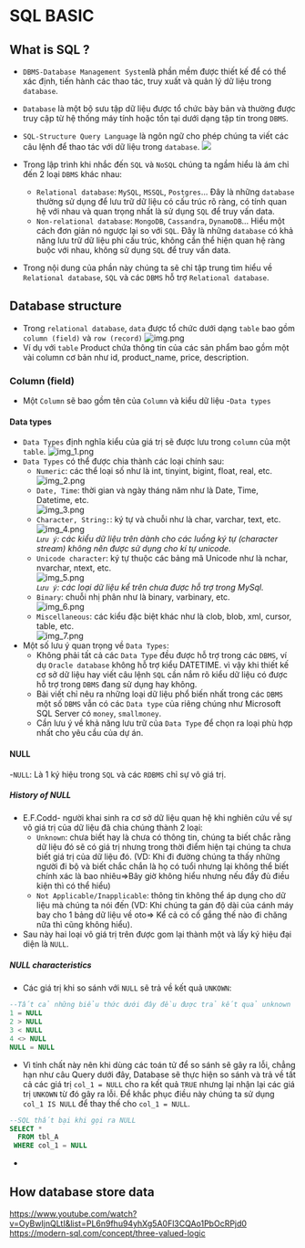 # SQL BASIC

## What is SQL ?
- `DBMS-Database Management System`là phần mềm được thiết kế để có thể xác định, tiến hành các thao tác, truy xuất và quản lý dữ liệu trong `database`.
- `Database` là một bộ sưu tập dữ liệu được tổ chức bày bản và thường được truy cập từ hệ thống máy tính hoặc tồn tại dưới dạng tập tin trong `DBMS`.
- `SQL-Structure Query Language` là ngôn ngữ cho phép chúng ta viết các câu lệnh để thao tác với dữ liệu trong `database`.
  ![](img/img.png)

- Trong lập trình khi nhắc đến `SQL` và `NoSQL` chúng ta ngầm hiểu là ám chỉ đến 2 loại `DBMS` khác nhau:
    - `Relational database`: `MySQL`, `MSSQL`, `Postgres`... Đây là những `database` thường sử dụng để lưu trữ dữ liệu có cấu trúc rõ ràng, có tính quan hệ với nhau và quan trọng nhất là sử dụng `SQL` để truy vấn data.
    - `Non-relational database`: `MongoDB`, `Cassandra`, `DynamoDB`... Hiểu một cách đơn giản nó ngược lại so với `SQL`. Đây là những `database` có khả năng lưu trữ dữ liệu phi cấu trúc, không cần thể hiện quan hệ ràng buộc với nhau, không sử dụng `SQL` để truy vấn data.

- Trong nội dung của phần này chúng ta sẽ chỉ tập trung tìm hiểu về `Relational database`, `SQL` và các `DBMS` hỗ trợ `Relational database`.

## Database structure
- Trong `relational database`, `data` được tổ chức dưới dạng `table` bao gồm `column (field)` và `row (record)`
  ![img.png](img/img-ex.png)
- Ví dụ với `table` Product chứa thông tin của các sản phẩm bao gồm một vài column cơ bản như id, product_name, price, description.

### Column (field)
- Một `Column` sẽ bao gồm tên của `Column` và kiểu dữ liệu -`Data types`

#### Data types
- `Data Types` định nghĩa kiểu của giá trị sẽ được lưu trong `column` của một `table`.
  ![img_1.png](img/img_1.png)
- `Data Types` có thể được chia thành các loại chính sau:
    - `Numeric`: các thể loại số như là int, tinyint, bigint, float, real, etc.  
      ![img_2.png](img/img_2.png)
    - `Date, Time`: thời gian và ngày tháng năm như là  Date, Time, Datetime, etc.  
      ![img_3.png](img/img_3.png)
    - `Character, String:`: ký tự và chuỗi như là char, varchar, text, etc.  
      ![img_4.png](img/img_4.png)  
      *`Lưu ý`: các kiểu dữ liệu trên dành cho các luồng ký tự (character stream) không nên được sử dụng cho kí tự unicode.*  
    - `Unicode character`: ký tự thuộc các bảng mã Unicode như là nchar, nvarchar, ntext, etc.  
      ![img_5.png](img/img_5.png)  
      *`Lưu ý`: các loại dữ liệu kể trên chưa được hỗ trợ trong MySql.*  
    - `Binary`: chuỗi nhị phân như là binary, varbinary, etc.  
      ![img_6.png](img/img_6.png)  
    - `Miscellaneous`: các kiểu đặc biệt khác như là clob, blob, xml, cursor, table, etc.  
      ![img_7.png](img/img_7.png)  
- Một số lưu ý quan trọng về `Data Types`:
    - Không phải tất cả các `Data Type` đều được hỗ trợ trong các `DBMS`, ví dụ `Oracle database` không hỗ trợ kiểu DATETIME.
      vì vậy khi thiết kế cơ sở dữ liệu hay viết câu lệnh `SQL` cần nắm rõ kiểu dữ liệu có được hỗ trợ trong `DBMS` đang sử dụng hay không.
    - Bài viết chỉ nêu ra những loại dữ liệu phổ biến nhất trong các `DBMS` một số `DBMS` vẫn có các `Data type` của riêng chúng như
      Microsoft SQL Server có `money`, `smallmoney`.
    - Cần lưu ý về khả năng lưu trữ của `Data Type` để chọn ra loại phù hợp nhất cho yêu cầu của dự án.

#### NULL 
-`NULL`: Là 1 ký hiệu trong `SQL` và các `RDBMS` chỉ sự vô giá trị.
#####  History of NULL
- E.F.Codd- người khai sinh ra cơ sở dữ liệu quan hệ khi nghiên cứu về sự vô giá trị của dữ liệu đã chia chúng thành 2 loại: 
  - `Unknown`: chưa biết hay là chưa có thông tin, chúng ta biết chắc rằng dữ liệu đó sẽ có giá trị nhưng trong thời điểm hiện tại chúng ta chưa biết giá trị của dữ liệu đó.
(VD: Khi đi đường chúng ta thấy những người đi bộ và biết chắc chắn là họ có tuổi nhưng lại không thể biết chính xác là bao nhiêu=>Bây giờ không hiểu nhưng nếu đầy đủ điều kiện thì có thể hiểu)
  - `Not Applicable/Inapplicable`:  thông tin không thể áp dụng cho dữ liệu mà chúng ta nói đến (VD: Khi chúng ta gán độ dài của cánh máy bay cho 1 bảng dữ liệu về oto=>
Kể cả có cố gắng thế nào đi chăng nữa thì cũng không hiểu).
- Sau này hai loại vô giá trị trên được gom lại thành một và lấy ký hiệu đại diện là `NULL`.
##### NULL characteristics
- Các giá trị khi so sánh với `NULL` sẽ trả về kết quả `UNKOWN`:
```sql
--Tất cả những biểu thức dưới đây đều được trả kết quả unknown
1 = NULL
2 > NULL
3 < NULL
4 <> NULL
NULL = NULL
```
  - Vì tính chất này nên khi dùng các toán tử để so sánh sẽ gây ra lỗi, chẳng hạn như câu Query dưới đây, 
Database sẽ thực hiện so sánh và trả về tất cả các giá trị  `col_1 = NULL` cho ra kết quả `TRUE` nhưng lại nhận lại các giá trị `UNKOWN` từ đó gây ra lỗi.
Để khắc phục điều này chúng ta sử dụng `col_1 IS NULL` để thay thế cho `col_1 = NULL`.
```sql
--SQL thất bại khi gọi ra NULL
SELECT *
  FROM tbl_A
 WHERE col_1 = NULL
```
- 
## How database store data
https://www.youtube.com/watch?v=OyBwIjnQLtI&list=PL6n9fhu94yhXg5A0Fl3CQAo1PbOcRPjd0
https://modern-sql.com/concept/three-valued-logic
